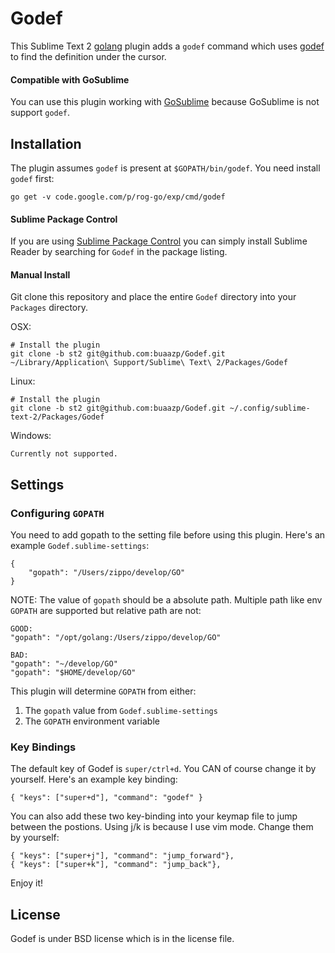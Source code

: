 # Godef

This Sublime Text 2 [golang](golang.org) plugin adds a `godef` command which
uses [godef](http://godoc.org/code.google.com/p/rog-go/exp/cmd/godef) to find
the definition under the cursor.

#### Compatible with GoSublime

You can use this plugin working with [GoSublime](https://github.com/DisposaBoy/GoSublime) because GoSublime is not support `godef`.

## Installation

The plugin assumes `godef` is present at `$GOPATH/bin/godef`. You need install `godef` first:

    go get -v code.google.com/p/rog-go/exp/cmd/godef
    
#### Sublime Package Control

If you are using [Sublime Package Control](http://wbond.net/sublime_packages/package_control) you can simply install Sublime Reader by searching for `Godef` in the package listing.

#### Manual Install

Git clone this repository and place the entire `Godef` directory into your `Packages` directory.

OSX:

    # Install the plugin
    git clone -b st2 git@github.com:buaazp/Godef.git ~/Library/Application\ Support/Sublime\ Text\ 2/Packages/Godef

Linux:

    # Install the plugin
    git clone -b st2 git@github.com:buaazp/Godef.git ~/.config/sublime-text-2/Packages/Godef
    
Windows:


	Currently not supported.


## Settings

### Configuring `GOPATH`

You need to add gopath to the setting file before using this plugin. Here's an example `Godef.sublime-settings`:

    {
        "gopath": "/Users/zippo/develop/GO"
    }

NOTE: The value of `gopath` should be a absolute path. Multiple path like env `GOPATH` are supported but relative path are not:

```
GOOD:
"gopath": "/opt/golang:/Users/zippo/develop/GO"

BAD:
"gopath": "~/develop/GO"
"gopath": "$HOME/develop/GO"
```

 This plugin will determine `GOPATH` from either:

1. The `gopath` value from `Godef.sublime-settings`
2. The `GOPATH` environment variable


### Key Bindings

The default key of Godef is `super/ctrl+d`. You CAN of course change it by yourself. Here's an example key binding:

    { "keys": ["super+d"], "command": "godef" }

You can also add these two key-binding into your keymap file to jump between the postions. Using j/k is because I use vim mode. Change them by yourself:

	{ "keys": ["super+j"], "command": "jump_forward"},
	{ "keys": ["super+k"], "command": "jump_back"},

Enjoy it!

## License

Godef is under BSD license which is in the license file.


